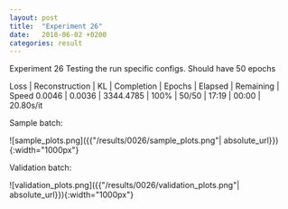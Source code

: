 ```yaml
---
layout: post
title:  "Experiment 26"
date:   2018-06-02 +0200
categories: result
---
```

Experiment 26
Testing the run specific configs.
Should have 50 epochs

Loss | Reconstruction | KL | Completion | Epochs | Elapsed | Remaining | Speed
0.0046 | 0.0036 | 3344.4785 | 100% | 50/50 | 17:19 | 00:00 | 20.80s/it



Sample batch:

![sample_plots.png]({{"/results/0026/sample_plots.png"| absolute_url}}){:width="1000px"}

Validation batch:

![validation_plots.png]({{"/results/0026/validation_plots.png"| absolute_url}}){:width="1000px"}
